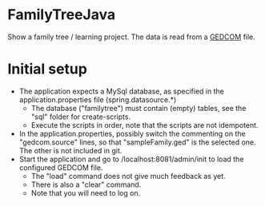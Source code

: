 # FamilyTreeJava
Show a family tree / learning project. The data is read from a [GEDCOM](https://en.wikipedia.org/wiki/GEDCOM) file.

# Initial setup
* The application expects a MySql database, as specified in the application.properties file (spring.datasource.*)
  * The database ("familytree") must contain (empty) tables, see the "sql" folder for create-scripts.
  * Execute the scripts in order, note that the scripts are not idempotent.
* In the application.properties, possibly switch the commenting on the "gedcom.source" lines, so that "sampleFamily.ged" is the selected one. The other is not included in git.
* Start the application and go to /localhost:8081/admin/init to load the configured GEDCOM file.
  * The "load" command does not give much feedback as yet.
  * There is also a "clear" command.
  * Note that you will need to log on.

